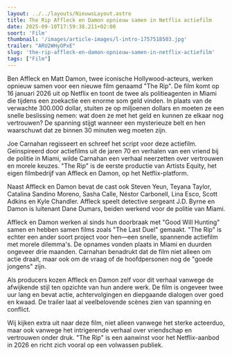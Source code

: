 ```yaml
---
layout: ../../layouts/NieuwsLayout.astro
title: The Rip Affleck en Damon opnieuw samen in Netflix actiefilm
date: 2025-09-10T17:59:38.211+02:00
soort: 'Film'
thumbnail: '/images/article-images/l-intro-1757518503.jpg'
trailer: "ARU2WHyOPxE"
slug: 'the-rip-affleck-en-damon-opnieuw-samen-in-netflix-actiefilm'
tags: ["Film"]
---
```


Ben Affleck en Matt Damon, twee iconische Hollywood-acteurs, werken opnieuw
samen voor een nieuwe film genaamd "The Rip". De film komt op 16 januari 2026
uit op Netflix en toont de twee als politieagenten in Miami die tijdens een
zoekactie een enorme som geld vinden. In plaats van de verwachte 300.000 dollar,
stuiten ze op miljoenen dollars en moeten ze een snelle beslissing nemen: wat
doen ze met het geld en kunnen ze elkaar nog vertrouwen? De spanning stijgt
wanneer een mysterieuze belt en hen waarschuwt dat ze binnen 30 minuten weg
moeten zijn.

Joe Carnahan regisseert en schreef het script voor deze actiefilm. Geïnspireerd
door actiefilms uit de jaren 70 en verhalen van een vriend bij de politie in
Miami, wilde Carnahan een verhaal neerzetten over vertrouwen en morele keuzes.
"The Rip" is de eerste productie van Artists Equity, het eigen filmbedrijf van
Affleck en Damon, op het Netflix-platform.

Naast Affleck en Damon bevat de cast ook Steven Yeun, Teyana Taylor, Catalina
Sandino Moreno, Sasha Calle, Néstor Carbonell, Lina Esco, Scott Adkins en Kyle
Chandler. Affleck speelt detective sergeant J.D. Byrne en Damon is luitenant
Dane Dumars, beiden werkend voor de politie van Miami.

Affleck en Damon werken al sinds hun doorbraak met "Good Will Hunting" samen en
hebben samen films zoals "The Last Duel" gemaakt. "The Rip" is echter een ander
soort project voor hen—een snelle, spannende actiefilm met morele dilemma's. De
opnames vonden plaats in Miami en duurden ongeveer drie maanden. Carnahan
benadrukt dat de film niet alleen om actie draait, maar ook om de vraag of de
hoofdpersonen nog de "goede jongens" zijn.

Als producers kozen Affleck en Damon zelf voor dit verhaal vanwege de afwijkende
stijl ten opzichte van hun andere werk. De film is ongeveer twee uur lang en
bevat actie, achtervolgingen en diepgaande dialogen over goed en kwaad. De
trailer laat al veelbelovende scènes zien van spanning en conflict.

Wij kijken extra uit naar deze film, niet alleen vanwege het sterke acteerduo,
maar ook vanwege het intrigerende verhaal over vriendschap en vertrouwen onder
druk. "The Rip" is een aanwinst voor het Netflix-aanbod in 2026 en richt zich
vooral op een volwassen publiek.